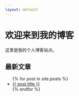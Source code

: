 ```yaml
---
layout: default
---
```


# 欢迎来到我的博客

这里是我的个人博客站点。

## 最新文章

<ul>
  {% for post in site.posts %}
    <li>
      <a href="{{ post.url }}">{{ post.title }}</a>
    </li>
  {% endfor %}
</ul>
